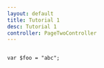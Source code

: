 ```yaml
---
layout: default
title: Tutorial 1
desc: Tutorial 1
controller: PageTwoController
---
```

<code>
var $foo = "abc";
</code>
